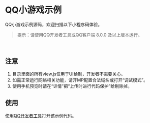 # QQ小游戏示例

QQ小游戏示例源码，欢迎扫描以下小程序码体验。

> 提示：请使用QQ开发者工具或QQ客户端 8.0.0 及以上版本运行。

<br/>

## 注意

1. 目录里面的所有view.js仅用于UI绘制，开发者不需要关心。
2. 如需正常运行网络相关功能，请开MP配置合法域名或打开“调试模式”。
3. 使用手机预览时请在“详情”把“上传时进行代码保护”给剔除掉。

## 使用

使用[QQ开发者工具](https://q.qq.com/wiki/tools/devtool/#%E8%AF%B4%E6%98%8E)打开该示例代码。


